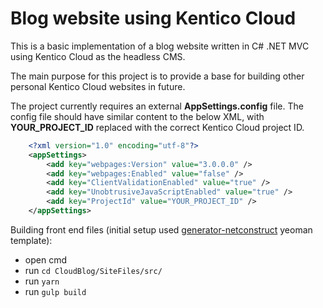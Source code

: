 # Blog website using Kentico Cloud

This is a basic implementation of a blog website written in C# .NET MVC using Kentico Cloud as the headless CMS.

The main purpose for this project is to provide a base for building other personal Kentico Cloud websites in future.

The project currently requires an external **AppSettings.config** file.  The config file should have similar content to the below XML, with **YOUR_PROJECT_ID** replaced with the correct Kentico Cloud project ID.

```xml
    <?xml version="1.0" encoding="utf-8"?>
    <appSettings>        
        <add key="webpages:Version" value="3.0.0.0" />
        <add key="webpages:Enabled" value="false" />
        <add key="ClientValidationEnabled" value="true" />
        <add key="UnobtrusiveJavaScriptEnabled" value="true" />
        <add key="ProjectId" value="YOUR_PROJECT_ID" />
    </appSettings>
```

Building front end files (initial setup used [generator-netconstruct](https://github.com/netconstruct/generator-netconstruct) yeoman template):
- open cmd
- run ```cd CloudBlog/SiteFiles/src/```
- run ```yarn```
- run ```gulp build```
